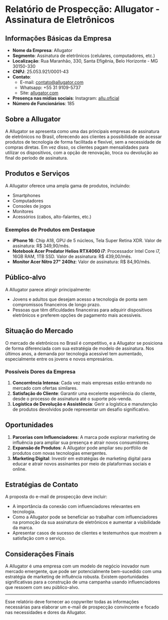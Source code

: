 # Relatório de Prospecção: Allugator - Assinatura de Eletrônicos  

## Informações Básicas da Empresa
- **Nome da Empresa**: Allugator
- **Segmento**: Assinatura de eletrônicos (celulares, computadores, etc.)
- **Localização**: Rua Maranhão, 330, Santa Efigênia, Belo Horizonte - MG 30150-330
- **CNPJ**: 25.053.921/0001-43
- **Contato**: 
  - E-mail: contato@allugator.com
  - Whatsapp: +55 31 9109-5737
  - Site: [allugator.com](https://www.allugator.com)
- **Presença nas mídias sociais**: Instagram: [allu.oficial](https://www.instagram.com/allu.oficial/)  
- **Número de Funcionários**: 185  

## Sobre a Allugator
A Allugator se apresenta como uma das principais empresas de assinatura de eletrônicos no Brasil, oferecendo aos clientes a possibilidade de acessar produtos de tecnologia de forma facilitada e flexível, sem a necessidade de compras diretas. Em vez disso, os clientes pagam mensalidades para utilizar os dispositivos, com a opção de renovação, troca ou devolução ao final do período de assinatura.

## Produtos e Serviços
A Allugator oferece uma ampla gama de produtos, incluindo:
- Smartphones
- Computadores
- Consoles de jogos
- Monitores
- Acessórios (cabos, alto-falantes, etc.)
  
### Exemplos de Produtos em Destaque
- **iPhone 16**: Chip A18, GPU de 5 núcleos, Tela Super Retina XDR. Valor de assinatura: R$ 349,90/mês.
- **Notebook Acer Predator Helios RTX4060 i7**: Processador Intel Core i7, 16GB RAM, 1TB SSD. Valor de assinatura: R$ 439,00/mês.
- **Monitor Acer Nitro 27" 240hz**: Valor de assinatura: R$ 84,90/mês.

## Público-alvo
A Allugator parece atingir principalmente:
- Jovens e adultos que desejam acesso a tecnologia de ponta sem compromissos financeiros de longo prazo.
- Pessoas que têm dificuldades financeiras para adquirir dispositivos eletrônicos e preferem opções de pagamento mais acessíveis.

## Situação do Mercado
O mercado de eletrônicos no Brasil é competitivo, e a Allugator se posiciona de forma diferenciada com sua estratégia de modelo de assinatura. Nos últimos anos, a demanda por tecnologia acessível tem aumentado, especialmente entre os jovens e novos empresários.

### Possíveis Dores da Empresa
1. **Concorrência Intensa**: Cada vez mais empresas estão entrando no mercado com ofertas similares.
2. **Satisfação do Cliente**: Garantir uma excelente experiência do cliente, desde o processo de assinatura até o suporte pós-venda.
3. **Logística de Devolução e Assistência**: Gerir a logística e manutenção de produtos devolvidos pode representar um desafio significativo.

## Oportunidades
1. **Parcerias com Influenciadores**: A marca pode explorar marketing de influência para ampliar sua presença e atrair novos consumidores.
2. **Expansão de Produtos**: A Allugator pode ampliar seu portfólio de produtos com novas tecnologias emergentes.
3. **Marketing Digital**: Investir em estratégias de marketing digital para educar e atrair novos assinantes por meio de plataformas sociais e online.

## Estratégias de Contato
A proposta do e-mail de prospecção deve incluir:
- A importância da conexão com influenciadores relevantes em tecnologia.
- Como a Allugator pode se beneficiar ao trabalhar com influenciadores na promoção da sua assinatura de eletrônicos e aumentar a visibilidade da marca.
- Apresentar casos de sucesso de clientes e testemunhos que mostrem a satisfação com o serviço.

## Considerações Finais
A Allugator é uma empresa com um modelo de negócio inovador num mercado emergente, que pode ser potencialmente bem-sucedido com uma estratégia de marketing de influência robusta. Existem oportunidades significativas para a construção de uma campanha usando influenciadores que ressoem com seu público-alvo.

--- 
Esse relatório deve fornecer ao copywriter todas as informações necessárias para elaborar um e-mail de prospecção convincente e focado nas necessidades e dores da Allugator.